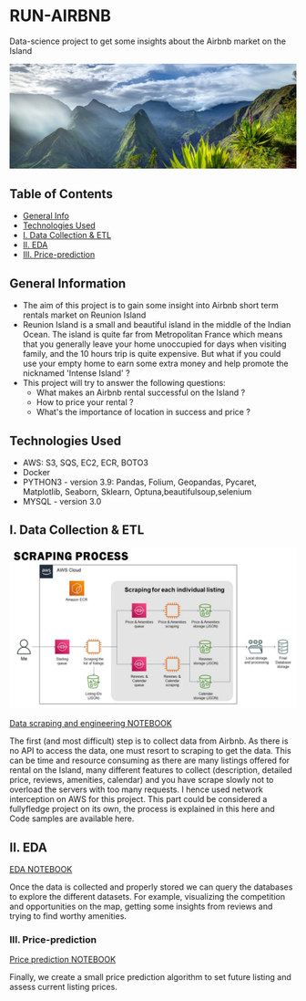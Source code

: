 # RUN-AIRBNB
 Data-science project to get some insights about the Airbnb market on the Island

![La Réunion](./img/Screen_La_Reunion.jpg)

## Table of Contents
* [General Info](#general-information)
* [Technologies Used](#technologies-used)
* [I. Data Collection & ETL](#I.-Data-Collection-&-ETL)
* [II. EDA](#II.-EDA)
* [III. Price-prediction](#III.-Price-prediction)
<!-- * [License](#license) -->

## General Information

- The aim of this project is to gain some insight into Airbnb short term rentals market on Reunion Island
- Reunion Island is a small and beautiful island in the middle of the Indian Ocean. The island is quite far from Metropolitan France    which means that you generally leave your home unoccupied for days when visiting family, and the 10 hours trip is quite expensive. But what if you could use your empty home to earn some extra money and help promote the nicknamed 'Intense Island' ? 
- This project will try to answer the following questions:
    - What makes an Airbnb rental successful on the Island ? 
    - How to price your rental ? 
    - What's the importance of location in success and price ? 

## Technologies Used

- AWS: S3, SQS, EC2, ECR, BOTO3
- Docker 
- PYTHON3 - version 3.9: Pandas, Folium, Geopandas, Pycaret, Matplotlib, Seaborn, Sklearn, Optuna,beautifulsoup,selenium
- MYSQL - version 3.0

## I. Data Collection & ETL

![Slide](./img/scraping.jpg)

[Data scraping and engineering NOTEBOOK](./01_Data_collection/RUN_DataEngineering.ipynb)

The first (and most difficult) step is to collect data from Airbnb. As there is no API to access the data, one must resort to scraping to get the data. This can be time and resource consuming as there are many listings offered for rental on the Island, many different features to collect (description, detailed price, reviews, amenities, calendar) and you have scrape slowly not to overload the servers with too many requests. I hence used network interception on AWS for this project. This part could be considered a fullyfledge project on its own, the process is explained in this here and Code samples are available here. 

## II. EDA

[EDA NOTEBOOK](./02_EDA/RUN_EDA.ipynb)


Once the data is collected and properly stored we can query the databases to explore the different datasets.
For example, visualizing the competition and opportunities on the map, getting some insights from reviews and trying to find worthy amenities. 

### III. Price-prediction

[Price prediction NOTEBOOK](./03_Price_prediction/RUN_PricePrediction.ipynb)

Finally, we create a small price prediction algorithm to set future listing  and assess current listing prices.












